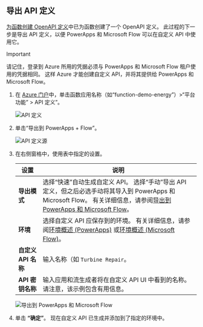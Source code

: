 ## <a name="export-an-api-definition"></a>导出 API 定义
[为函数创建 OpenAPI 定义](../articles/azure-functions/functions-openapi-definition.md)中已为函数创建了一个 OpenAPI 定义。 此过程的下一步是导出 API 定义，以便 PowerApps 和 Microsoft Flow 可以在自定义 API 中使用它。

> [!IMPORTANT]
> 请记住，登录到 Azure 所用的凭据必须与 PowerApps 和 Microsoft Flow 租户使用的凭据相同。 这样 Azure 才能创建自定义 API，并将其提供给 PowerApps 和 Microsoft Flow。

1. 在 [Azure 门户](https://portal.azure.com)中，单击函数应用名称（如“function-demo-energy”）>“平台功能” > API 定义”。

    ![API 定义](media/functions-export-api-definition/api-definition.png)

1. 单击“导出到 PowerApps + Flow”。

    ![API 定义源](media/functions-export-api-definition/export-api-1.png)

1. 在右侧窗格中，使用表中指定的设置。

    |设置|说明|
    |--------|------------|
    |**导出模式**|选择“快速”自动生成自定义 API。 选择“手动”导出 API 定义，但之后必选手动将其导入到 PowerApps 和 Microsoft Flow。 有关详细信息，请参阅[导出到 PowerApps 和 Microsoft Flow](../articles/azure-functions/app-service-export-api-to-powerapps-and-flow.md)。|
    |**环境**|选择自定义 API 应保存到的环境。 有关详细信息，请参阅[环境概述 (PowerApps)](https://powerapps.microsoft.com/tutorials/environments-overview/) 或[环境概述 (Microsoft Flow)](https://us.flow.microsoft.com/documentation/environments-overview-admin/)。|
    |**自定义 API 名称**|输入名称（如 `Turbine Repair`。|
    |**API 密钥名称**|输入应用和流生成者将在自定义 API UI 中看到的名称。 请注意，该示例包含有用信息。|
 
    ![导出到 PowerApps 和 Microsoft Flow](media/functions-export-api-definition/export-api-2.png)

1. 单击 **“确定”**。 现在自定义 API 已生成并添加到了指定的环境中。